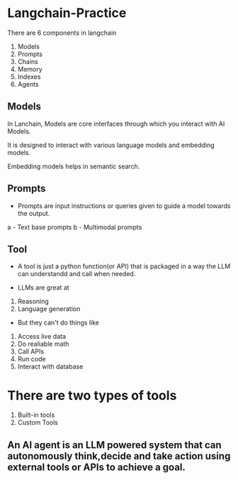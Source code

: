 # Langchain-Practice

There are 6 components in langchain
1. Models
2. Prompts
3. Chains
4. Memory
5. Indexes
6. Agents


## Models
In Lanchain, Models are core interfaces through which you interact with AI Models.

It is designed to interact with various language models and embedding models.

Embedding models helps in semantic search.


## Prompts

- Prompts are input instructions or queries given to guide a model towards the output.

a - Text base prompts
b - Multimodal prompts

## Tool

- A tool is just a python function(or API) that is packaged in a way the LLM can understandd and call when needed.

- LLMs are great at 
1. Reasoning
2. Language generation

- But they can't do things like
1. Access live data 
2. Do realiable math
3. Call APIs
4. Run code
5. Interact with database

# There are two types of tools
1. Built-in tools
2. Custom Tools


## An AI agent is an LLM powered system that can autonomously think,decide and take action using external tools or APIs to achieve a goal.

